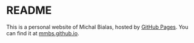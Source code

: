 # README

This is a personal website of Michal Bialas, hosted by [GitHub Pages]. You can find it at [mmbs.github.io]. 

[GitHub Pages]:https://pages.github.com/
[mmbs.github.io]:https//mmbs.github.io

